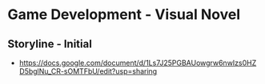 # Game Development - Visual Novel 

## Storyline - Initial
 - https://docs.google.com/document/d/1Ls7J25PGBAUowgrw6nwIzs0HZD5bglNu_CR-sOMTFbU/edit?usp=sharing


